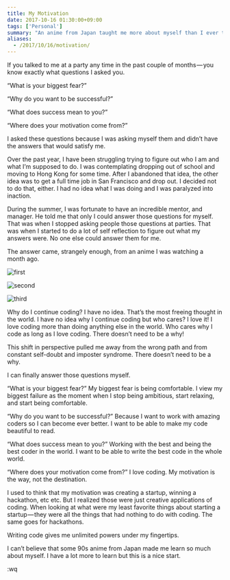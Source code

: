 ```yaml
---
title: My Motivation
date: 2017-10-16 01:30:00+09:00
tags: ['Personal']
summary: "An anime from Japan taught me more about myself than I ever thought possible. It showed me that there doesn't need to be a why for my motivation, it just needs to come from within."
aliases:
  - /2017/10/16/motivation/
---
```


If you talked to me at a party any time in the past couple of months — you know exactly what questions I asked you.

“What is your biggest fear?”

“Why do you want to be successful?”

“What does success mean to you?”

“Where does your motivation come from?”

I asked these questions because I was asking myself them and didn’t have the answers that would satisfy me.

Over the past year, I have been struggling trying to figure out who I am and what I’m supposed to do. I was contemplating dropping out of school and moving to Hong Kong for some time. After I abandoned that idea, the other idea was to get a full time job in San Francisco and drop out. I decided not to do that, either. I had no idea what I was doing and I was paralyzed into inaction.

During the summer, I was fortunate to have an incredible mentor, and manager. He told me that only I could answer those questions for myself. That was when I stopped asking people those questions at parties. That was when I started to do a lot of self reflection to figure out what my answers were. No one else could answer them for me.

The answer came, strangely enough, from an anime I was watching a month ago.

![first](/images/motivation/first.png)

![second](/images/motivation/second.png)

![third](/images/motivation/third.png)

Why do I continue coding? I have no idea. That’s the most freeing thought in the world. I have no idea why I continue coding but who cares? I love it! I love coding more than doing anything else in the world. Who cares why I code as long as I love coding. There doesn’t need to be a why!

This shift in perspective pulled me away from the wrong path and from constant self-doubt and imposter syndrome. There doesn’t need to be a why.

I can finally answer those questions myself.

“What is your biggest fear?”
My biggest fear is being comfortable. I view my biggest failure as the moment when I stop being ambitious, start relaxing, and start being comfortable.

“Why do you want to be successful?”
Because I want to work with amazing coders so I can become ever better. I want to be able to make my code beautiful to read.

“What does success mean to you?”
Working with the best and being the best coder in the world. I want to be able to write the best code in the whole world.

“Where does your motivation come from?”
I love coding. My motivation is the way, not the destination.

I used to think that my motivation was creating a startup, winning a hackathon, etc etc. But I realized those were just creative applications of coding. When looking at what were my least favorite things about starting a startup — they were all the things that had nothing to do with coding. The same goes for hackathons.

Writing code gives me unlimited powers under my fingertips.

I can’t believe that some 90s anime from Japan made me learn so much about myself. I have a lot more to learn but this is a nice start.

:wq
